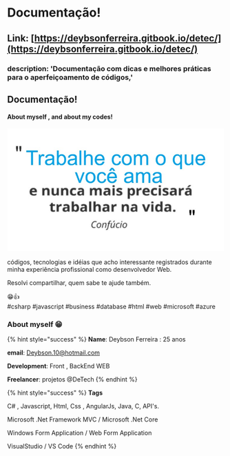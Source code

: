 # Documentação!

## Link: [https://deybsonferreira.gitbook.io/detec/](https://deybsonferreira.gitbook.io/detec/)

### description: 'Documentação com dicas e melhores práticas para o aperfeiçoamento de códigos,'

## Documentação!

#### About myself , and about my codes!

![](.gitbook/assets/frase.jpg)

códigos, tecnologias e idéias que acho interessante registrados durante minha experiência profissional como desenvolvedor Web.

Resolvi compartilhar, quem sabe te ajude também.

😁👍  
\#csharp \#javascript \#business \#database \#html \#web \#microsoft \#azure

### About myself 😁

{% hint style="success" %}
**Name**: Deybson Ferreira : 25 anos

**email**: Deybson.10@hotmail.com

**Development**: Front , BackEnd WEB

**Freelancer**: projetos @DeTech
{% endhint %}

{% hint style="success" %}
**Tags**

C\# , Javascript, Html, Css , AngularJs, Java, C, API's.

Microsoft .Net Framework MVC / Microsoft .Net Core

Windows Form Application / Web Form Application

VisualStudio / VS Code
{% endhint %}

